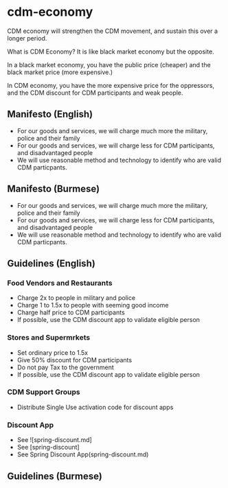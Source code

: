 # cdm-economy

CDM economy will strengthen the CDM movement, and sustain this over a longer period.

What is CDM Economy? It is like black market economy but the opposite.

In a black market economy, you have the public price (cheaper) and the black market price (more expensive.)

In CDM economy, you have the more expensive price for the oppressors, and the CDM discount for CDM participants and weak people.

## Manifesto (English)
* For our goods and services, we will charge much more the military, police and their family
* For our goods and services, we will charge less for CDM participants, and disadvantaged people
* We will use reasonable method and technology to identify who are valid CDM particpants.

## Manifesto (Burmese)
* For our goods and services, we will charge much more the military, police and their family
* For our goods and services, we will charge less for CDM participants, and disadvantaged people
* We will use reasonable method and technology to identify who are valid CDM particpants.

## Guidelines (English)

### Food Vendors and Restaurants
* Charge 2x to people in military and police
* Charge 1 to 1.5x to people with seeming good income
* Charge half price to CDM participants
* If possible, use the CDM discount app to validate eligible person

### Stores and Supermrkets
* Set ordinary price to 1.5x
* Give 50% discount for CDM participants
* Do not pay Tax to the government
* If possible, use the CDM discount app to validate eligible person

### CDM Support Groups
* Distribute Single Use activation code for discount apps

### Discount App
* See ![spring-discount.md]
* See [spring-discount]
* See Spring Discount App(spring-discount.md)

## Guidelines (Burmese)
